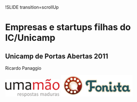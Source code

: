 !SLIDE transition=scrollUp

# Empresas e startups filhas do IC/Unicamp #

## Unicamp de Portas Abertas 2011 ##

Ricardo Panaggio

[![Umamão](umamao-logo.png)](http://umamao.com)
[![Fonista](fonista-logo.png)](http://fonista.co)
